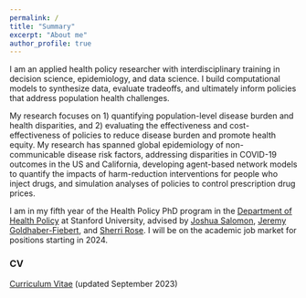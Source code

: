 ```yaml
---
permalink: /
title: "Summary"
excerpt: "About me"
author_profile: true
---
```


I am an applied health policy researcher with interdisciplinary training in decision science, epidemiology, and data science. I build computational models to synthesize data, evaluate tradeoffs, and ultimately inform policies that address population health challenges.

My research focuses on 1) quantifying population-level disease burden and health disparities, and 2) evaluating the effectiveness and cost-effectiveness of policies to reduce disease burden and promote health equity. My research has spanned global epidemiology of non-communicable disease risk factors, addressing disparities in COVID-19 outcomes in the US and California, developing agent-based network models to quantify the impacts of harm-reduction interventions for people who inject drugs, and simulation analyses of policies to control prescription drug prices.

I am in my fifth year of the Health Policy PhD program in the [Department of Health Policy](https://healthpolicy.fsi.stanford.edu/) at Stanford University, advised by [Joshua Salomon](https://healthpolicy.fsi.stanford.edu/people/joshua-salomon), [Jeremy Goldhaber-Fiebert](https://healthpolicy.fsi.stanford.edu/people/jeremy_goldhaberfiebert), and [Sherri Rose](http://drsherrirose.org/). I will be on the academic job market for positions starting in 2024.

### CV
[Curriculum Vitae](/files/Reitsma_CV_Sep25_2023.pdf) (updated September 2023)
